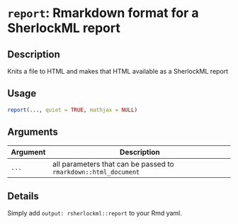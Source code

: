# `report`: Rmarkdown format for a SherlockML report

## Description


 Knits a file to HTML and makes that HTML available as a SherlockML report


## Usage

```r
report(..., quiet = TRUE, mathjax = NULL)
```


## Arguments

Argument      |Description
------------- |----------------
```...```     |     all parameters that can be passed to `rmarkdown::html_document`

## Details


 Simply add `output: rsherlockml::report` to your Rmd yaml.


